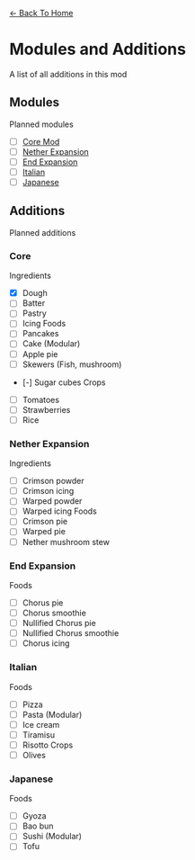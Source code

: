 [<- Back To Home](https://github.com/OrenjiAo64/Food-Redux)
# Modules and Additions
A list of all additions in this mod

## Modules
Planned modules

- [ ] [Core Mod](#core)
- [ ] [Nether Expansion](#nether-expansion)
- [ ] [End Expansion](#end-expansion)
- [ ] [Italian](#italian)
- [ ] [Japanese](#japanese)

## Additions
Planned additions

### Core

Ingredients
- [x] Dough
- [ ] Batter
- [ ] Pastry
- [ ] Icing
Foods
- [ ] Pancakes
- [ ] Cake (Modular)
- [ ] Apple pie
- [ ] Skewers (Fish, mushroom)
- [-] Sugar cubes
Crops
- [ ] Tomatoes
- [ ] Strawberries
- [ ] Rice

### Nether Expansion

Ingredients
- [ ] Crimson powder
- [ ] Crimson icing
- [ ] Warped powder
- [ ] Warped icing
Foods
- [ ] Crimson pie
- [ ] Warped pie
- [ ] Nether mushroom stew

### End Expansion

Foods
- [ ] Chorus pie
- [ ] Chorus smoothie
- [ ] Nullified Chorus pie
- [ ] Nullified Chorus smoothie
- [ ] Chorus icing

### Italian

Foods
- [ ] Pizza
- [ ] Pasta (Modular)
- [ ] Ice cream
- [ ] Tiramisu
- [ ] Risotto
Crops
- [ ] Olives

### Japanese

Foods
- [ ] Gyoza
- [ ] Bao bun
- [ ] Sushi (Modular)
- [ ] Tofu
